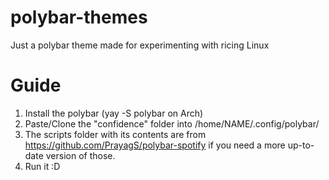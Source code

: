 # polybar-themes
Just a polybar theme made for experimenting with ricing Linux

# Guide
1. Install the polybar (yay -S polybar on Arch)
2. Paste/Clone the "confidence" folder into /home/NAME/.config/polybar/
3. The scripts folder with its contents are from https://github.com/PrayagS/polybar-spotify if you need a more up-to-date version of those.
4. Run it :D
